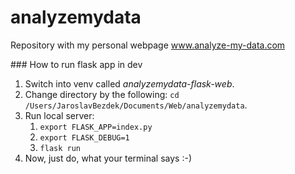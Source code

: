 # analyzemydata

Repository with my personal webpage www.analyze-my-data.com

### How to run flask app in dev 

1. Switch into venv called *analyzemydata-flask-web*.
2. Change directory by the following: `cd /Users/JaroslavBezdek/Documents/Web/analyzemydata`.
3. Run local server:
    1. `export FLASK_APP=index.py`
    2. `export FLASK_DEBUG=1`
    3. `flask run`
4. Now, just do, what your terminal says :-)

